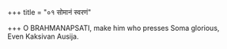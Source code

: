 +++
title = "०१ सोमानं स्वरणं"

+++
O BRAHMANAPSATI, make him who presses Soma glorious,  
     Even Kaksivan Ausija.